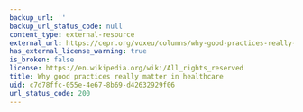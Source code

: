 ```yaml
---
backup_url: ''
backup_url_status_code: null
content_type: external-resource
external_url: https://cepr.org/voxeu/columns/why-good-practices-really-matter-healthcare
has_external_license_warning: true
is_broken: false
license: https://en.wikipedia.org/wiki/All_rights_reserved
title: Why good practices really matter in healthcare
uid: c7d78ffc-055e-4e67-8b69-d42632929f06
url_status_code: 200
---
```

